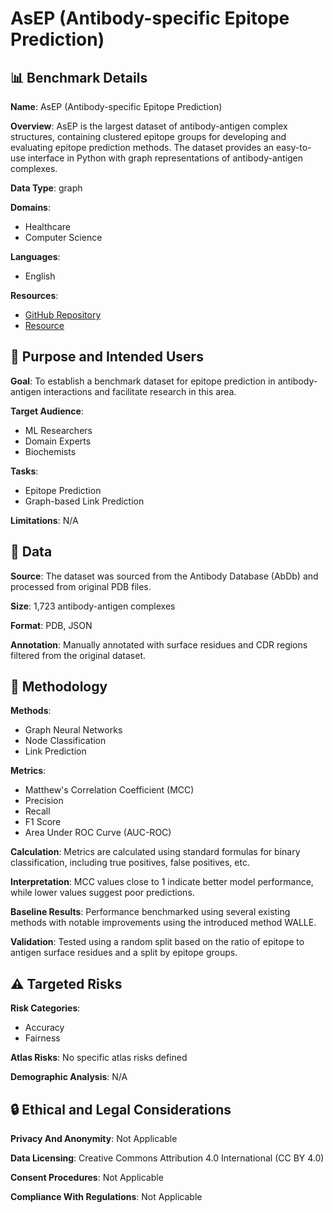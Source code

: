 # AsEP (Antibody-specific Epitope Prediction)

## 📊 Benchmark Details

**Name**: AsEP (Antibody-specific Epitope Prediction)

**Overview**: AsEP is the largest dataset of antibody-antigen complex structures, containing clustered epitope groups for developing and evaluating epitope prediction methods. The dataset provides an easy-to-use interface in Python with graph representations of antibody-antigen complexes.

**Data Type**: graph

**Domains**:
- Healthcare
- Computer Science

**Languages**:
- English

**Resources**:
- [GitHub Repository](https://github.com/biochunan/AsEP-dataset)
- [Resource](https://doi.org/10.5281/zenodo.11495514)

## 🎯 Purpose and Intended Users

**Goal**: To establish a benchmark dataset for epitope prediction in antibody-antigen interactions and facilitate research in this area.

**Target Audience**:
- ML Researchers
- Domain Experts
- Biochemists

**Tasks**:
- Epitope Prediction
- Graph-based Link Prediction

**Limitations**: N/A

## 💾 Data

**Source**: The dataset was sourced from the Antibody Database (AbDb) and processed from original PDB files.

**Size**: 1,723 antibody-antigen complexes

**Format**: PDB, JSON

**Annotation**: Manually annotated with surface residues and CDR regions filtered from the original dataset.

## 🔬 Methodology

**Methods**:
- Graph Neural Networks
- Node Classification
- Link Prediction

**Metrics**:
- Matthew's Correlation Coefficient (MCC)
- Precision
- Recall
- F1 Score
- Area Under ROC Curve (AUC-ROC)

**Calculation**: Metrics are calculated using standard formulas for binary classification, including true positives, false positives, etc.

**Interpretation**: MCC values close to 1 indicate better model performance, while lower values suggest poor predictions.

**Baseline Results**: Performance benchmarked using several existing methods with notable improvements using the introduced method WALLE.

**Validation**: Tested using a random split based on the ratio of epitope to antigen surface residues and a split by epitope groups.

## ⚠️ Targeted Risks

**Risk Categories**:
- Accuracy
- Fairness

**Atlas Risks**:
No specific atlas risks defined

**Demographic Analysis**: N/A

## 🔒 Ethical and Legal Considerations

**Privacy And Anonymity**: Not Applicable

**Data Licensing**: Creative Commons Attribution 4.0 International (CC BY 4.0)

**Consent Procedures**: Not Applicable

**Compliance With Regulations**: Not Applicable
